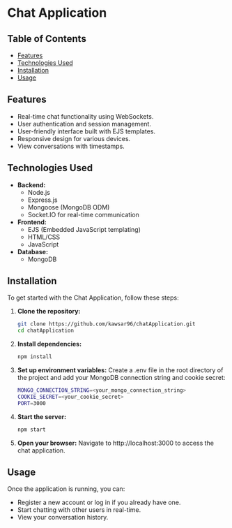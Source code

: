 # Chat Application

## Table of Contents

- [Features](#features)
- [Technologies Used](#technologies-used)
- [Installation](#installation)
- [Usage](#usage)

## Features

- Real-time chat functionality using WebSockets.
- User authentication and session management.
- User-friendly interface built with EJS templates.
- Responsive design for various devices.
- View conversations with timestamps.

## Technologies Used

- **Backend:**
  - Node.js
  - Express.js
  - Mongoose (MongoDB ODM)
  - Socket.IO for real-time communication
- **Frontend:**
  - EJS (Embedded JavaScript templating)
  - HTML/CSS
  - JavaScript
- **Database:**
  - MongoDB

## Installation

To get started with the Chat Application, follow these steps:

1. **Clone the repository:**
   ```bash
   git clone https://github.com/kawsar96/chatApplication.git
   cd chatApplication
   ```
2. **Install dependencies:**
   ```bash
   npm install
   ```
3. **Set up environment variables:** Create a .env file in the root directory of the project and add your MongoDB connection string and cookie secret:
   ```bash
   MONGO_CONNECTION_STRING=<your_mongo_connection_string>
   COOKIE_SECRET=<your_cookie_secret>
   PORT=3000
   ```
4. **Start the server:**
   ```bash
   npm start
   ```
5. **Open your browser:** Navigate to http://localhost:3000 to access the chat application.

## Usage

Once the application is running, you can:

- Register a new account or log in if you already have one.
- Start chatting with other users in real-time.
- View your conversation history.
